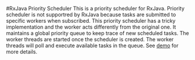 #RxJava Priority Scheduler
This is a priority scheduler for RxJava. Priority scheduler is not supportred by RxJava because tasks are submitted to specific workers when subscribed. This priority scheduler has a tricky implementation and the worker acts differently from the original one. It maintains a global priority queue to keep trace of new scheduled tasks. The worker threads are started once the scheduler is created. The worker threads will poll and execute available tasks in the queue. See [demo](./blob/master/src/main/java/Demo.java) for more details.
